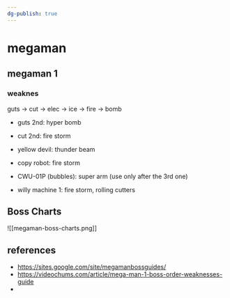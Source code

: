 ```yaml
---
dg-publish: true
---
```

# megaman

## megaman 1

### weaknes

guts -> cut -> elec -> ice -> fire -> bomb

- guts 2nd: hyper bomb
- cut 2nd: fire storm

- yellow devil: thunder beam
- copy robot: fire storm
- CWU-01P (bubbles): super arm (use only after the 3rd one)
- willy machine 1: fire storm, rolling cutters


## Boss Charts

![[megaman-boss-charts.png]]

## references

- <https://sites.google.com/site/megamanbossguides/>
- <https://videochums.com/article/mega-man-1-boss-order-weaknesses-guide>
- 
